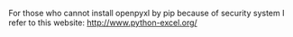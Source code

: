 For those who cannot install openpyxl by pip because of security system
I refer to this website: http://www.python-excel.org/